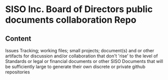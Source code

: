 # SISO Inc. Board of Directors public documents collaboration Repo

## Content

Issues Tracking; working files; small projects; document(s) and or other artifacts for discussion and/or collaboration that don't 'rise' to the level of Standards or legal or financial documents or other SISO Documents that will be sufficiently large to generate their own discrete or private github repositories
